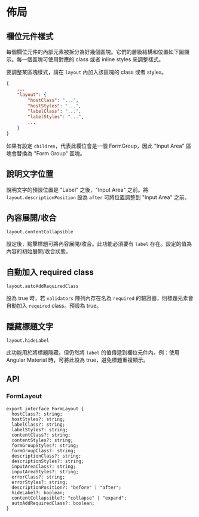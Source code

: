 # 佈局

## 欄位元件樣式

每個欄位元件的內部元素被拆分為好幾個區塊。它們的層級結構和位置如下圖顯示。每一個區塊可使用對應的 class 或者 inline styles 來調整樣式。

<input-layout-illustration></input-layout-illustration>

要調整某區塊樣式，請在 `layout` 內加入該區塊的 class 或者 styles。

```json
{
	...
	"layout": {
		"hostClass": "...",
		"hostStyles": "...",
		"labelClass": "...",
		"labelStyles": "...",
		...
	}
}
```

如果有設定 `children`，代表此欄位會是一個 FormGroup，因此 "Input Area" 區塊會替換為 "Form Group" 區塊。

<input-layout-illustration is-form-group="true" show-tags="false"></input-layout-illustration>

## 說明文字位置

說明文字的預設位置是 "Label" 之後，"Input Area" 之前。將 `layout.descriptionPosition` 設為 `after` 可將位置調整到 "Input Area" 之前。

<input-layout-illustration description-position="after" show-tags="false"></input-layout-illustration>

## 內容展開/收合

`layout.contentCollapsible`

設定後，點擊標題可將內容展開/收合。此功能必須要有 `label` 存在。設定的值為內容的初始展開/收合狀態。

<doc-form-viewer configs='[{
  "formControlName": "collapsible",
  "label": "標題文字",
  "description": "description...",
  "layout": {
    "contentCollapsible": "collapse",
    "hostClass": "p-4 border border-1 border-[var(--border-color-50)]"
  }
}]'></doc-form-viewer>

## 自動加入 required class

`layout.autoAddRequiredClass`

設為 true 時，若 `validators` 陣列內存在名為 `required` 的驗證器，則標題元素會自動加入 `required` class。預設為 true。

## 隱藏標題文字

`layout.hideLabel`

此功能用於將標題隱藏，但仍然將 `label` 的值傳遞到欄位元件內。例：使用 Angular Material 時，可將此設為 true，避免標題重複顯示。

## API

### FormLayout

```tsx
export interface FormLayout {
  hostClass?: string;
  hostStyles?: string;
  labelClass?: string;
  labelStyles?: string;
  contentClass?: string;
  contentStyles?: string;
  formGroupStyles?: string;
  formGroupClass?: string;
  descriptionClass?: string;
  descriptionStyles?: string;
  inputAreaClass?: string;
  inputAreaStyles?: string;
  errorClass?: string;
  errorStyles?: string;
  descriptionPosition?: "before" | "after";
  hideLabel?: boolean;
  contentCollapsible?: "collapse" | "expand";
  autoAddRequiredClass?: boolean;
}
```

